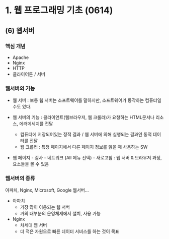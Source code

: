 # 1. 웹 프로그래밍  기초 (0614)

## (6) 웹서버



### 핵심 개념

- Apache
- Nginx
- HTTP
- 클라이어튼 / 서버



### 웹서버의 기능

- 웹 서버 : 보통 웹 서버는 소프트웨어를 말하지만, 소프트웨어가 동작하는 컴퓨터일 수도 있다.
- 웹 서버의 기능 : 클라이언트(웹브라우저, 웹 크롤러)가 요청하는 HTML문서나 리소스, 에러메세지를 전달
  - 컴퓨터에 저장되어있는 정적 결과 / 웹 서버에 의해 실행되는 결과인 동적 데이터를 전달
  - 웹 크롤러 : 특정 페이지에서 다른 페이지 정보를 읽을 때 사용하는 SW

- 웹 페이지 - 검사 - 네트워크 (All 메뉴 선택) - 새로고침 : 웹 서버 & 브라우저 과정, 요소들을 볼 수 있음



### 웹서버의 종류

아파치, Nginx, Microsoft, Google 웹서버...

- 아파치
  - 가장 많이 이용되는 웹 서버
  - 거의 대부분의 운영체제에서 설치, 사용 가능
- Nginx
  - 차세대 웹 서버
  - 더 적은 자원으로 빠른 데이터 서비스를 하는 것이 목표



